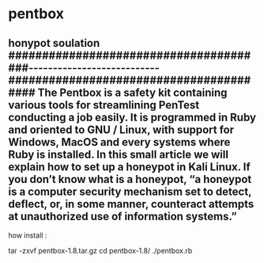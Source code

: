 # pentbox
honypot soulation 
#######################################---------------------------########################################
The Pentbox is a safety kit containing various tools for streamlining PenTest conducting a job easily. It is programmed in Ruby and oriented to GNU / Linux, with support for Windows, MacOS and every systems where Ruby is installed. In this small article we will explain how to set up a honeypot in Kali Linux. If you don’t know what is a honeypot, “a honeypot is a computer security mechanism set to detect, deflect, or, in some manner, counteract attempts at unauthorized use of information systems.”
----------------------------------------------------------------------------------------------
how install :  

tar -zxvf pentbox-1.8.tar.gz
cd pentbox-1.8/
./pentbox.rb

